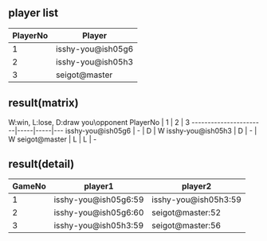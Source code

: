 ## player list
PlayerNo  |  Player
----------|-------------------
1         |  isshy-you@ish05g6
2         |  isshy-you@ish05h3
3         |  seigot@master
## result(matrix)
W:win, L:lose, D:draw
you\opponent PlayerNo  |  1  |  2  |  3
-----------------------|-----|-----|---
isshy-you@ish05g6      |  -  |  D  |  W
isshy-you@ish05h3      |  D  |  -  |  W
seigot@master          |  L  |  L  |  -
## result(detail)
GameNo  |  player1               |  player2
--------|------------------------|----------------------
1       |  isshy-you@ish05g6:59  |  isshy-you@ish05h3:59
2       |  isshy-you@ish05g6:60  |  seigot@master:52
3       |  isshy-you@ish05h3:59  |  seigot@master:56
